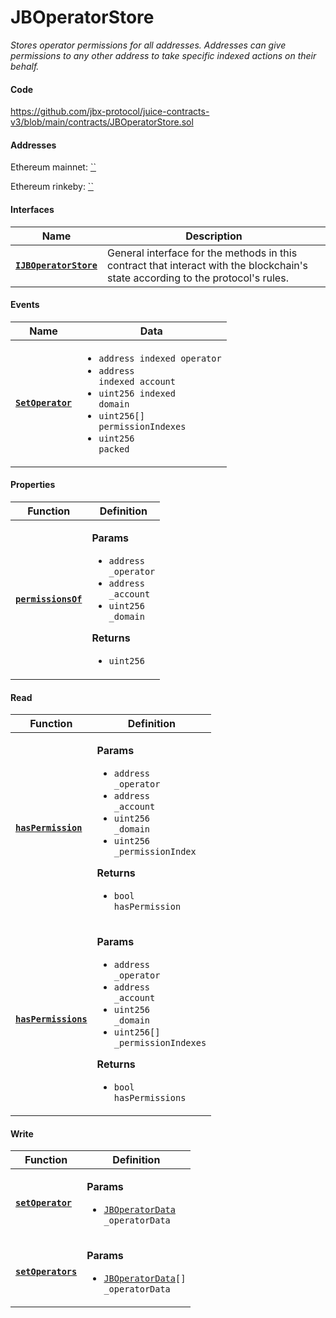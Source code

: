 # JBOperatorStore

_Stores operator permissions for all addresses. Addresses can give permissions to any other address to take specific indexed actions on their behalf._

#### Code

https://github.com/jbx-protocol/juice-contracts-v3/blob/main/contracts/JBOperatorStore.sol

#### Addresses

Ethereum mainnet: [``](https://etherscan.io/address/)

Ethereum rinkeby: [``](https://rinkeby.etherscan.io/address/)

#### Interfaces

| Name                                                           | Description                                                                                                                              |
| -------------------------------------------------------------- | ---------------------------------------------------------------------------------------------------------------------------------------- |
| [**`IJBOperatorStore`**](/dev/api/interfaces/ijboperatorstore.md) | General interface for the methods in this contract that interact with the blockchain's state according to the protocol's rules. |

#### Events

| Name                                       | Data                                                                                                                                                                                                                                  |
| ------------------------------------------ | ------------------------------------------------------------------------------------------------------------------------------------------------------------------------------------------------------------------------------------- |
| [**`SetOperator`**](/dev/api/contracts/jboperatorstore/events/setoperator.md) | <ul><li><code>address indexed operator</code></li><li><code>address indexed account</code></li><li><code>uint256 indexed domain</code></li><li><code>uint256[] permissionIndexes</code></li><li><code>uint256 packed</code></li></ul> |

#### Properties

| Function                                           | Definition                                                                                                                                                                                                                                 |
| -------------------------------------------------- | ------------------------------------------------------------------------------------------------------------------------------------------------------------------------------------------------------------------------------------------ |
| [**`permissionsOf`**](/dev/api/contracts/jboperatorstore/properties/permissionsof.md) | <p><strong>Params</strong></p><ul><li><code>address _operator</code></li><li><code>address _account</code></li><li><code>uint256 _domain</code></li></ul><p><strong>Returns</strong></p><ul><li><code>uint256</code></li></ul> |

#### Read

| Function                                       | Definition                                                                                                                                                                                                                                                                                   |
| ---------------------------------------------- | -------------------------------------------------------------------------------------------------------------------------------------------------------------------------------------------------------------------------------------------------------------------------------------------- |
| [**`hasPermission`**](/dev/api/contracts/jboperatorstore/read/haspermission.md)   | <p><strong>Params</strong></p><ul><li><code>address _operator</code></li><li><code>address _account</code></li><li><code>uint256 _domain</code></li><li><code>uint256 _permissionIndex</code></li></ul><p><strong>Returns</strong></p><ul><li><code>bool hasPermission</code></li></ul>      |
| [**`hasPermissions`**](/dev/api/contracts/jboperatorstore/read/haspermissions.md) | <p><strong>Params</strong></p><ul><li><code>address _operator</code></li><li><code>address _account</code></li><li><code>uint256 _domain</code></li><li><code>uint256[] _permissionIndexes</code></li></ul><p><strong>Returns</strong></p><ul><li><code>bool hasPermissions</code></li></ul> |

#### Write

| Function                                    | Definition                                                                                |
| ------------------------------------------- | ----------------------------------------------------------------------------------------- |
| [**`setOperator`**](/dev/api/contracts/jboperatorstore/events/setoperator.md)  | <p><strong>Params</strong></p><ul><li><code>[JBOperatorData](/dev/api/data-structures/jboperatordata.md) _operatorData</code></li></ul>   |
| [**`setOperators`**](/dev/api/contracts/jboperatorstore/write/setoperators.md) | <p><strong>Params</strong></p><ul><li><code>[JBOperatorData](/dev/api/data-structures/jboperatordata.md)[] _operatorData</code></li></ul> |
